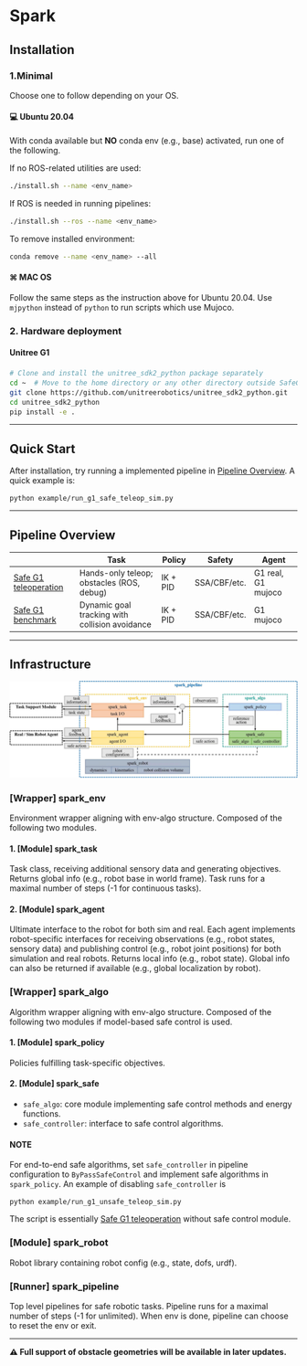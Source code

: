 # Spark

## Installation

### 1.Minimal

Choose one to follow depending on your OS.

#### 💻 Ubuntu 20.04

With conda available but **NO** conda env (e.g., base) activated, run one of the following.

If no ROS-related utilities are used:
```zsh
./install.sh --name <env_name>
```
If ROS is needed in running pipelines:
```zsh
./install.sh --ros --name <env_name>
```
To remove installed environment:
```zsh
conda remove --name <env_name> --all
```

#### ⌘ MAC OS

Follow the same steps as the instruction above for Ubuntu 20.04. Use `mjpython` instead of `python` to run scripts which use Mujoco.

### 2. Hardware deployment

#### Unitree G1
```zsh
# Clone and install the unitree_sdk2_python package separately
cd ~  # Move to the home directory or any other directory outside SafeG1
git clone https://github.com/unitreerobotics/unitree_sdk2_python.git
cd unitree_sdk2_python
pip install -e .
```

<!-- #### Dependencies
- Python == 3.8
- rospy
- casadi
- meshcat
- numpy
- opencv-python
- pinocchio == 3.1.0 -->

---
## Quick Start

After installation, try running a implemented pipeline in [Pipeline Overview](#Pipeline-Overview).
A quick example is:
```
python example/run_g1_safe_teleop_sim.py
```
---
## Pipeline Overview

| | Task | Policy | Safety | Agent |
|-|-|-|-|-|
| [Safe G1 teleoperation](pipeline/spark_pipeline/g1_safe_teleop/readme.md) | Hands-only teleop; obstacles (ROS, debug) | IK + PID |  SSA/CBF/etc. | G1 real, G1 mujoco |
| [Safe G1 benchmark](pipeline/spark_pipeline/g1_benchmark/readme.md) | Dynamic goal tracking with collision avoidance | IK + PID | SSA/CBF/etc. | G1 mujoco |



---
## Infrastructure

![spark_arch](docs/img/spark_system.jpg)

### [Wrapper] spark_env

Environment wrapper aligning with env-algo structure. Composed of the following two modules.

#### 1. [Module] spark_task

Task class, receiving additional sensory data and generating objectives.
Returns global info (e.g., robot base in world frame).
Task runs for a maximal number of steps (-1 for continuous tasks).

#### 2. [Module] spark_agent

Ultimate interface to the robot for both sim and real. Each agent implements robot-specific interfaces for receiving observations (e.g., robot states, sensory data) and publishing control (e.g., robot joint positions) for both simulation and real robots.
Returns local info (e.g., robot state). Global info can also be returned if available (e.g., global localization by robot).

### [Wrapper] spark_algo

Algorithm wrapper aligning with env-algo structure. Composed of the following two modules if model-based safe control is used.

#### 1. [Module] spark_policy

Policies fulfilling task-specific objectives.

#### 2. [Module] spark_safe

- `safe_algo`: core module implementing safe control methods and energy functions.
- `safe_controller`: interface to safe control algorithms.

#### NOTE

For end-to-end safe algorithms, set `safe_controller` in pipeline configuration to `ByPassSafeControl` and implement safe algorithms in `spark_policy`. An example of disabling `safe_controller` is
```
python example/run_g1_unsafe_teleop_sim.py
```
The script is essentially [Safe G1 teleoperation](pipeline/spark_pipeline/g1_safe_teleop/readme.md) without safe control module.

### [Module] spark_robot

Robot library containing robot config (e.g., state, dofs, urdf).

### [Runner] spark_pipeline

Top level pipelines for safe robotic tasks.
Pipeline runs for a maximal number of steps (-1 for unlimited).
When env is done, pipeline can choose to reset the env or exit.

---

**⚠️ Full support of obstacle geometries will be available in later updates.**

